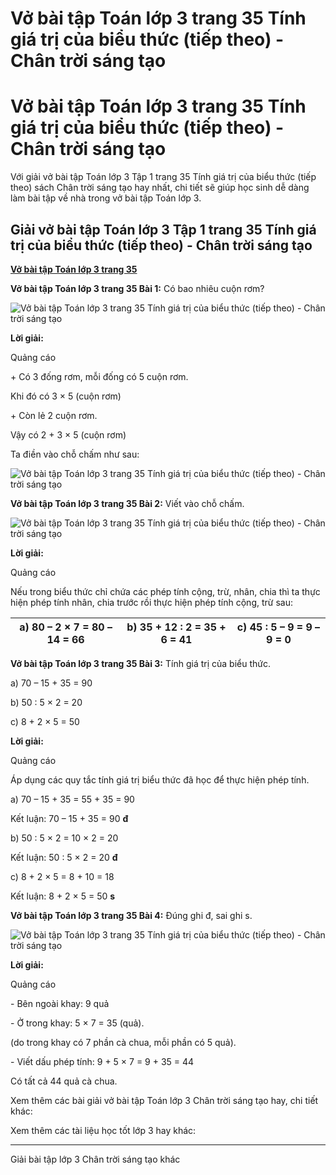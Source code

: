 # Vở bài tập Toán lớp 3 trang 35 Tính giá trị của biểu thức (tiếp theo) - Chân trời sáng tạo

# Vở bài tập Toán lớp 3 trang 35 Tính giá trị của biểu thức (tiếp theo) - Chân trời sáng tạo

Với giải vở bài tập Toán lớp 3 Tập 1 trang 35 Tính giá trị của biểu thức (tiếp theo) sách Chân trời sáng tạo hay nhất, chi tiết sẽ giúp học sinh dễ dàng làm bài tập về nhà trong vở bài tập Toán lớp 3.

## Giải vở bài tập Toán lớp 3 Tập 1 trang 35 Tính giá trị của biểu thức (tiếp theo) - Chân trời sáng tạo

[**Vở bài tập Toán lớp 3 trang 35**](https://vietjack.com/vbt-toan-3-ct/vbt-toan-lop-3-trang-35-tap-1.jsp)

**Vở bài tập Toán lớp 3 trang 35 Bài 1:** Có bao nhiêu cuộn rơm?

![Vở bài tập Toán lớp 3 trang 35 Tính giá trị của biểu thức \(tiếp theo\) - Chân trời sáng tạo](https://vietjack.com/vbt-toan-3-ct/images/tinh-gia-tri-cua-bieu-thuc-tiep-theo-142466.PNG)

**Lời giải:**

Quảng cáo

\+ Có 3 đống rơm, mỗi đống có 5 cuộn rơm. 

Khi đó có 3 × 5 (cuộn rơm)

\+ Còn lẻ 2 cuộn rơm.

Vậy có 2 + 3 × 5 (cuộn rơm)

Ta điền vào chỗ chấm như sau:

![Vở bài tập Toán lớp 3 trang 35 Tính giá trị của biểu thức \(tiếp theo\) - Chân trời sáng tạo](https://vietjack.com/vbt-toan-3-ct/images/tinh-gia-tri-cua-bieu-thuc-tiep-theo-142467.PNG)

**Vở bài tập Toán lớp 3 trang 35 Bài 2:** Viết vào chỗ chấm.

![Vở bài tập Toán lớp 3 trang 35 Tính giá trị của biểu thức \(tiếp theo\) - Chân trời sáng tạo](https://vietjack.com/vbt-toan-3-ct/images/tinh-gia-tri-cua-bieu-thuc-tiep-theo-142468.PNG)

**Lời giải:**

Quảng cáo

Nếu trong biểu thức chỉ chứa các phép tính cộng, trừ, nhân, chia thì ta thực hiện phép tính nhân, chia trước rồi thực hiện phép tính cộng, trừ sau:

a) 80 – 2 × 7 = 80 – 14  = 66 |  b) 35 + 12 : 2 = 35 + 6 = 41 |  c) 45 : 5 – 9  = 9 – 9  = 0  
---|---|---  
  
**Vở bài tập Toán lớp 3 trang 35 Bài 3:** Tính giá trị của biểu thức.

a) 70 – 15 + 35 = 90 

b) 50 : 5 × 2 = 20 

c) 8 + 2 × 5 = 50 

**Lời giải:**

Quảng cáo

Áp dụng các quy tắc tính giá trị biểu thức đã học để thực hiện phép tính.

a) 70 – 15 + 35 = 55 + 35 = 90 

Kết luận: 70 – 15 + 35 = 90 **đ**

b) 50 : 5 × 2 = 10 × 2 = 20

Kết luận: 50 : 5 × 2 = 20 **đ**

c) 8 + 2 × 5 = 8 + 10 = 18 

Kết luận: 8 + 2 × 5 = 50 **s**

**Vở bài tập Toán lớp 3 trang 35 Bài 4:** Đúng ghi đ, sai ghi s.

![Vở bài tập Toán lớp 3 trang 35 Tính giá trị của biểu thức \(tiếp theo\) - Chân trời sáng tạo](https://vietjack.com/vbt-toan-3-ct/images/tinh-gia-tri-cua-bieu-thuc-tiep-theo-142471.PNG)

**Lời giải:**

Quảng cáo

\- Bên ngoài khay: 9 quả

\- Ở trong khay: 5 × 7 = 35 (quả).

(do trong khay có 7 phần cà chua, mỗi phần có 5 quả).

\- Viết dấu phép tính: 9 + 5 × 7 = 9 + 35 = 44

Có tất cả 44 quả cà chua.

Xem thêm các bài giải vở bài tập Toán lớp 3 Chân trời sáng tạo hay, chi tiết khác:

Xem thêm các tài liệu học tốt lớp 3 hay khác:

* * *

Giải bài tập lớp 3 Chân trời sáng tạo khác
